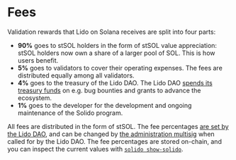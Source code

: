 # Fees

Validation rewards that Lido on Solana receives are split into four parts:

 * **90%** goes to stSOL holders in the form of stSOL value appreciation: stSOL
   holders now own a share of a larger pool of SOL. This is how users benefit.
 * **5%** goes to validators to cover their operating expenses. The fees are
   distributed equally among all validators.
 * **4%** goes to the treasury of the Lido DAO. The Lido DAO [spends its
   treasury funds][dao-treasury] on e.g. bug bounties and grants to advance the
   ecosystem.
 * **1%** goes to the developer for the development and ongoing maintenance of
   the Solido program.

All fees are distributed in the form of stSOL. The fee percentages [are set by
the Lido DAO](governance.md), and can be changed by [the administration
multisig](administration.md) when called for by the Lido DAO. The fee
percentages are stored on-chain, and you can inspect the current values with
[`solido show-solido`][solido].

[dao-treasury]: https://blog.lido.fi/lido-dao-treasury-fund/
[solido]:       operation/the-solido-utility
